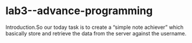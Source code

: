 # lab3--advance-programming
Introduction.So our today task is to create a “simple note achiever” which basically store and retrieve the data from the server against the username.
